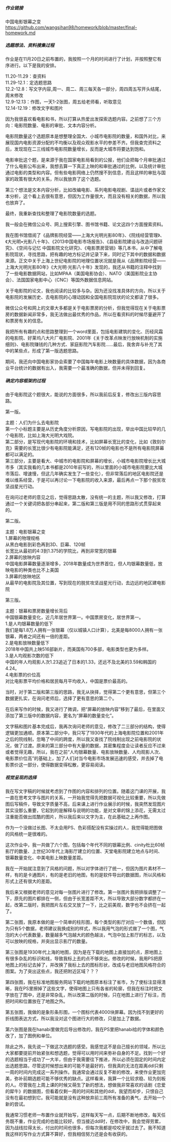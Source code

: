 ##### 作业链接

中国电影银幕之变  https://github.com/wangsihan98/homework/blob/master/final-homework.md

##### 选题想法、资料搜集过程

作业是在11月20日之前布置的，我按照一个月的时间进行了计划，并按照整它有序进行。以下是我的安排。

11.20-11.29：查资料 </br>
11.29-12.1：定选题思路</br>
12.2-12.8：写文字内容,周一、周二、周三每天各一部分，周四周五写开头结尾，周末修改</br>
12.9-12.13：作图，一天1-2张图，周五给老师看，听取意见</br>
12.14-12.19：修改文字和图片

因为我很喜欢看电影和书，所以打算从热爱出发探索选题内容。之前想了三个方向：电影院数量、电影的审批、文本内容分析。

电影院数量这个选题原本是想整理全国大、小城市电影院的数量，和国外对比，来展现国内电影资源分配的不均衡以及观众观影水平的参差不齐。但我查完资料之后，发现现在二三线城市电影院数量增长，反而是大城市将要达到饱和。

电影审批这个题，是来源于我在国家电影局看到的公报，他们会把每个月审批通过了什么电影公布出来，我想去算一下真正上映的和审批通过的比例，以及统计审批通过电影的类型和内容。但有些电影网络上仍然搜不到信息，而且这样的审批与国家的政策有很大的关系，所以我放弃了这个选题。

第三个想法是文本内容分析，比如改编电影、系列电影电视剧、谍战片或者作家文本分析，这个看上去很有意思，但因为工作量很大，而且没有相关的数据，所以我也放弃了。

最终，我重新查找和整理了电影院数量的选题。

我一般会在微信公众号、网上搜索引擎、图书馆书籍、论文这四个方面搜索资料。

我在图书馆借阅了《品牌影院经营——上海大光明光影80年》、《院线经营管理》、《大光明•光影八十年》、《2013中国电影市场报告》、《县级影院建设与改造问题研究》、《空间与记忆 中国影院文化研究》、《电影票房营销》等几本书，从中了解电影院现状，寻找思路，把有趣的地方标记并记录下来，同时记下其中的数据和数据来源。正文中关于上海上世纪电影院的地理位置状况就是我从《品牌影院经营——上海大光明光影80年》《大光明·光影八十年》发现的，我还从书籍的注释中找到了一些电影数据网站，比如MPAA（美国电影协会）、NATO（美国影院业主协会）、法国国家电影中心（CNC）等国外数据信息网站。

关于电影院的论文，我也阅读的比较多与杂。因为还没找准具体的方向，所以关于电影院的发展历史、去电影院的心理动因和全国电影院现状的论文都读了很多。

微信公众号和网上的文章大多都是关于电影票房的分析，但我觉得现在关于电影票房的数据新闻非常多，我无法做出最优秀的作品，所以在看资料的时候尽量避开了和票房有关的信息。

我把所有有趣的点和思路整理到一个word里面，包括电影建筑的变化、历经风霜的电影院、好莱坞八大片厂电影院、2001年《关于改革点映发行放映机制的实施细则》、电影院赚钱的几种方式、家庭影院汽车影院……最后，我舍弃与补充了其中的某些点，形成了第一版选题思路。

期间，我还向中国电影家协会索要了中国每年电影上映数量的具体数据，因为各商业平台统计的数据有出入，我需要一个最准确的数据，但并未得到回复。

##### 确定内容框架的过程

由于电影院这个题很大，能说的方面很多，所以我前后反复，修改出三版内容思路。

第一版。

主题：人们为什么去电影院</br>
第一个小标题主要是从历史角度分析原因，写电影院的出现，举出中国比较早的几个电影院，比如上海大光明大戏院。</br>
第二部分，是写现代电影院的环境和技术，比如屏幕长宽比的变化，比如《敦刻尔克》需要的长宽比很少有电影院能满足，还有120帧的电影也不是所有电影院屏幕都可以满足的。</br>
第三部分，主要是看大、中城市的电影院和屏幕的增长，小城市电影院增长比大城市多（其实我看的几本书都是2010年前写的，所以里面的小城市电影院要比大城市落后、增速慢，但这几年确实发生了一些变化），但非常落后的地区电影院还是难以维系经营，于是可以再讨论一下电影院的收入来源，最后再点一下那个脱贫攻坚战星光行动。

在询问过老师的意见之后，觉得思路太散，没有统一的主题，所以我又修改，打算通过一个关键词把各部分串起来，第二版和第三版是用不同的思路形式贯穿起来的。

第二版。

主题：电影银幕之变</br>
1.屏幕的物理规格</br>
从黑白电影到彩色再到3D、巨幕、120帧</br>
长宽比从最初的4:3到1.375的学院比，再到非常宽的银幕</br>
2.屏幕的放映内容</br>
中国电影屏幕数量逐渐增多，2018年数量成为世界首位，但人均银幕数量低，放映电影的种类也比不上美国</br>
3.屏幕的放映地区</br>
从最早的电影院及其位置，写到现在的脱贫攻坚战星光行动，去边远的地区建电影院

第三版。

主题：银幕和票房数量增长背后</br>
中国银幕数量变化，近几年居世界第一。中国票房变化，居世界第一。</br>
1.是人均银幕数量的低下</br>
我们是每1.8万人拥有一张银幕（仅以城镇人口计算），北美是每8000人拥有一张银幕，两者之间还有一倍的差距。 </br>
2.是电影放映数量低下</br>
2018年中国共上映516部新片，而美国有700多部，电影类型也更为多样。</br>
3.是人均观影次数的低下</br>
中国的年人均观影人次1.23追近了日本的1.33，还远不及北美的3.59和韩国的4.24。</br>
4.电影票的价位高</br>
对比电影票平均价格和居民每月平均收入，中国是票价最高的。

当时，对于第二版和第三版的思路，我无从抉择，觉得第二个更有意思，但第三个数据更扎实，在询问老师后，选择了更有意思的第二个。

在后来写作的时候，我又进行了微调，把“屏幕的放映内容”移到了最后，在里面又添加了第三版中的数据内容，更名为“屏幕的数量变化”。

文字稿和图片基本完成后，我再次询问老师的意见，修改了二三部分的结构，使得逻辑更加通顺。原本第二部分中，我只写了1930年代的上海电影院位置和2001年之后的院线制，忽略了中间的跨度，所以我又查找了院线制出现之前电影院的状况，做了过渡。原来的第三部分中有大量的数据，其密集程度会让读者反应不过来或者觉得无趣，所以，我在之前“人均银幕数量、电影放映数量、人均观影人次、电影票价位高”的基础上，加了人们对当今电影市场发展迅速的感受，并去掉了电影票价这一部分，使得数据变得松散，更容易阅读。

##### 视觉呈现的选择

我在写文字稿的时候就考虑到了作图的内容和排列的位置。随着这门课的开展，我一直在思考文字与图片的关系，一开始我觉得先把数据可视化比较重要，所以先做图后写稿件，导致文字质量不高，后来课上进行作业展示的时候，我突然发现图片其实没那么重要，它起到的是解释与说明的功能，是对文章的锦上添花，无需太过注重能否做出炫酷的图片，所以我后来以文字为主，在此基础之上再作图。

作为一个没做过长图、不太会用PS、色彩搭配没有实操过的人，我觉得能把图做的风格统一是很难的。

这次作业中，我一共做了六个图，包括每个年代不同的银幕比例、cinity杜比60帧影厅的数量、上世纪30年代上海影厅建立的位置、天堂电影院建立地点与时间、银幕数量变化、中美电影上映数量差距。

我在一开始就注意到了风格的问题，所以对字体进行了统一，但因为图片素材不一样，有的是卡通图片，有的是老旧的地图，有的是软件导出的数据图，所以风格和形式上还有很大的差距。

我后来又根据老师的意见对每一张图片进行了修改。第一张图片我把排版调整了一下，原先的图片都排在一侧，但由于长宽差距不大，所以导致大部分数字都挤在一起，改第二版时，我把图片左右交叉放了一下，比之前美观，数字也不会挤在一起了。

第二张图，我原本做的是一个简单的柱形图，每个类型的影厅对应一个数值，但因为只有5个数据，老师建议我换成别的样式，所以我用气泡的形式做了一个图，气泡的大小代表数量，数量越多气泡越大的颜色越淡，气泡中加上影厅的标志，以及可以放映的规格，并突出显示影厅的数量。

第三张图是1930年代上海的地图，因为是在下载的地图上直接加的点，原地图上有很多杂乱的标识和线，导致我标上去的点不够突出。修改的时候，我用PS把原地图上的标记去掉了，并改换了我标上去的图标形状，改成与老旧地图风格符合的图案。为了突出这些点，我还把附近区域？？？

第四张图，我在标准地图服务网站下载的地图原本标注了省市，为了使标注显得清晰，我在PS里擦掉了这些文字，使得地图上只有各省的轮廓，但我在标注时把文字放在了图中，还是非常杂乱，所以改第二版的时候，只在地图上进行了标注，而把时间和位置放在了地图之外。

第五张图，我做的是象形条形图，一个图标代表4000块屏幕。因为找不到更好的折线图表达方式，所以我没对这个图进行大的修改，只是加上了数据。

第六张图是我在hanabi里做完后导出修改的，我在PS里把hanabi给的字体和颜色改了，加了图例和单位。

除此之外，我先说一下做这次选题的感受。我感觉这不是自己擅长的领域，所以比大家都要提前开始紧张和想选题，觉得可以用时间来弥补自身的不足。找到一个好的选题相当于成功了一大半，但由于我需要往下推进，所以必须在固定的时间内定出选题思路，尽管这时候想出来的可能不是最好的，但我真的无法在距离ddl只剩一周的时间内完成这一系列操作。我通常会通过反复不断的修改，来使作业更加完美，弥补前期选题可能不够优秀的缺点。这样看来，我算一个比较求稳、较为刻板的人。尽管我在上周上课的时候又萌生了新的想法，想做我非常喜欢的话剧《恋爱的犀牛》的数据图，但看着仅剩一周的时间和其他的ddl，我望而却步，只恨自己没有在最初想到它。我可能就是没有这种放弃前三周所有准备的勇气，去开始一个新的尝试。

我通常习惯老师一布置作业就开始写，这样每天写一点，后期不断地修改，每天任务既不重，作业完成的也能比较好。但当接近ddl时，在修改中，我会觉得劳累，因为战线拉得太长，付出的时间也很多，但每次我都是咬咬牙就过去了。我不知道我这样的写作业方式算不算好，但我相信努力还是会有收获的。
